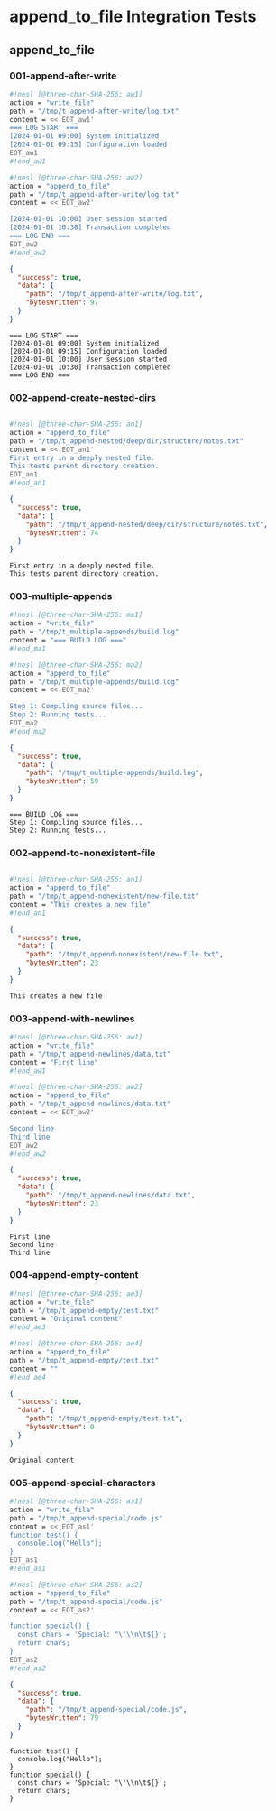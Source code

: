 # append_to_file Integration Tests

## append_to_file

### 001-append-after-write

```sh nesl
#!nesl [@three-char-SHA-256: aw1]
action = "write_file"
path = "/tmp/t_append-after-write/log.txt"
content = <<'EOT_aw1'
=== LOG START ===
[2024-01-01 09:00] System initialized
[2024-01-01 09:15] Configuration loaded
EOT_aw1
#!end_aw1
```

```sh nesl
#!nesl [@three-char-SHA-256: aw2]
action = "append_to_file"
path = "/tmp/t_append-after-write/log.txt"
content = <<'EOT_aw2'

[2024-01-01 10:00] User session started
[2024-01-01 10:30] Transaction completed
=== LOG END ===
EOT_aw2
#!end_aw2
```

```json
{
  "success": true,
  "data": {
    "path": "/tmp/t_append-after-write/log.txt",
    "bytesWritten": 97
  }
}
```

```
=== LOG START ===
[2024-01-01 09:00] System initialized
[2024-01-01 09:15] Configuration loaded
[2024-01-01 10:00] User session started
[2024-01-01 10:30] Transaction completed
=== LOG END ===
```

### 002-append-create-nested-dirs

```sh nesl
```

```sh nesl
#!nesl [@three-char-SHA-256: an1]
action = "append_to_file"
path = "/tmp/t_append-nested/deep/dir/structure/notes.txt"
content = <<'EOT_an1'
First entry in a deeply nested file.
This tests parent directory creation.
EOT_an1
#!end_an1
```

```json
{
  "success": true,
  "data": {
    "path": "/tmp/t_append-nested/deep/dir/structure/notes.txt",
    "bytesWritten": 74
  }
}
```

```
First entry in a deeply nested file.
This tests parent directory creation.
```

### 003-multiple-appends

```sh nesl
#!nesl [@three-char-SHA-256: ma1]
action = "write_file"
path = "/tmp/t_multiple-appends/build.log"
content = "=== BUILD LOG ==="
#!end_ma1
```

```sh nesl
#!nesl [@three-char-SHA-256: ma2]
action = "append_to_file"
path = "/tmp/t_multiple-appends/build.log"
content = <<'EOT_ma2'

Step 1: Compiling source files...
Step 2: Running tests...
EOT_ma2
#!end_ma2
```

```json
{
  "success": true,
  "data": {
    "path": "/tmp/t_multiple-appends/build.log",
    "bytesWritten": 59
  }
}
```

```
=== BUILD LOG ===
Step 1: Compiling source files...
Step 2: Running tests...
```

### 002-append-to-nonexistent-file


```sh nesl
```

```sh nesl
#!nesl [@three-char-SHA-256: an1]
action = "append_to_file"
path = "/tmp/t_append-nonexistent/new-file.txt"
content = "This creates a new file"
#!end_an1
```

```json
{
  "success": true,
  "data": {
    "path": "/tmp/t_append-nonexistent/new-file.txt",
    "bytesWritten": 23
  }
}
```

```
This creates a new file
```

### 003-append-with-newlines

```sh nesl
#!nesl [@three-char-SHA-256: aw1]
action = "write_file"
path = "/tmp/t_append-newlines/data.txt"
content = "First line"
#!end_aw1
```

```sh nesl
#!nesl [@three-char-SHA-256: aw2]
action = "append_to_file"
path = "/tmp/t_append-newlines/data.txt"
content = <<'EOT_aw2'

Second line
Third line
EOT_aw2
#!end_aw2
```

```json
{
  "success": true,
  "data": {
    "path": "/tmp/t_append-newlines/data.txt",
    "bytesWritten": 23
  }
}
```

```
First line
Second line
Third line
```

### 004-append-empty-content

```sh nesl
#!nesl [@three-char-SHA-256: ae3]
action = "write_file"
path = "/tmp/t_append-empty/test.txt"
content = "Original content"
#!end_ae3
```

```sh nesl
#!nesl [@three-char-SHA-256: ae4]
action = "append_to_file"
path = "/tmp/t_append-empty/test.txt"
content = ""
#!end_ae4
```

```json
{
  "success": true,
  "data": {
    "path": "/tmp/t_append-empty/test.txt",
    "bytesWritten": 0
  }
}
```

```
Original content
```

### 005-append-special-characters

```sh nesl
#!nesl [@three-char-SHA-256: as1]
action = "write_file"
path = "/tmp/t_append-special/code.js"
content = <<'EOT_as1'
function test() {
  console.log("Hello");
}
EOT_as1
#!end_as1
```

```sh nesl
#!nesl [@three-char-SHA-256: as2]
action = "append_to_file"
path = "/tmp/t_append-special/code.js"
content = <<'EOT_as2'

function special() {
  const chars = 'Special: "\'\\n\t${}';
  return chars;
}
EOT_as2
#!end_as2
```

```json
{
  "success": true,
  "data": {
    "path": "/tmp/t_append-special/code.js",
    "bytesWritten": 79
  }
}
```

```
function test() {
  console.log("Hello");
}
function special() {
  const chars = 'Special: "\'\\n\t${}';
  return chars;
}
```